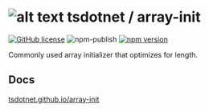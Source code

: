 # ![alt text](https://avatars1.githubusercontent.com/u/64487547?s=30&amp;v=5 "tsdotnet") tsdotnet / array-init

[![GitHub license](https://img.shields.io/badge/license-MIT-blue.svg?style=flat-square)](https://github.com/tsdotnet/array-init/blob/master/LICENSE)
![npm-publish](https://github.com/tsdotnet/array-init/workflows/npm-publish/badge.svg)
[![npm version](https://img.shields.io/npm/v/@tsdotnet/array-init.svg?style=flat-square)](https://www.npmjs.com/package/@tsdotnet/array-init)

Commonly used array initializer that optimizes for length.

## Docs
[tsdotnet.github.io/array-init](https://tsdotnet.github.io/array-init/)